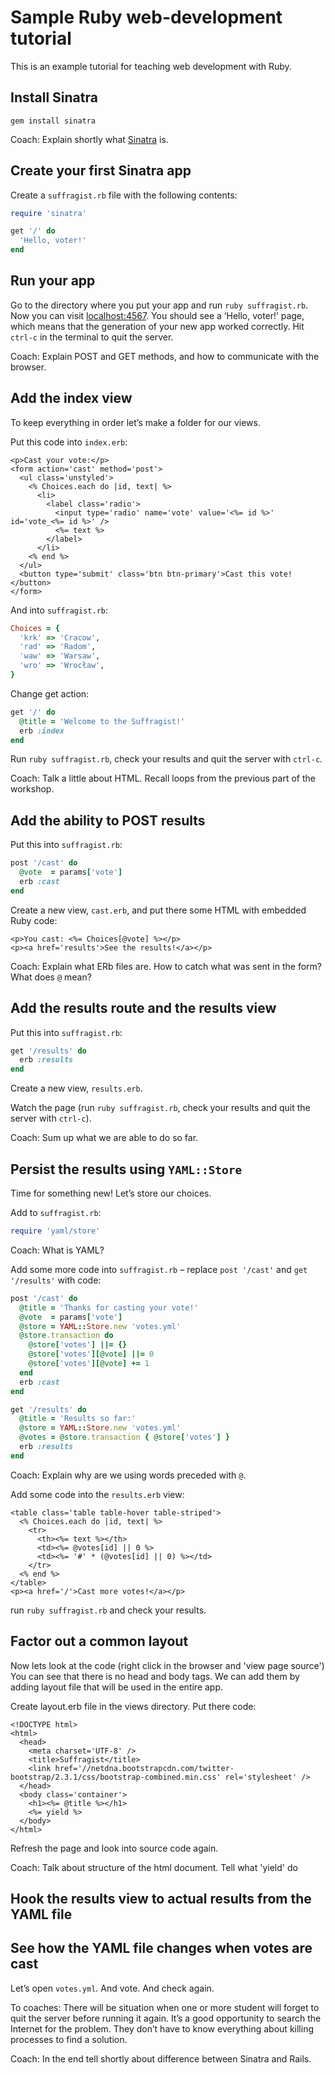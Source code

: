 # Sample Ruby web-development tutorial

This is an example tutorial for teaching web development with Ruby.

## Install Sinatra

`gem install sinatra`

Coach: Explain shortly what [Sinatra](http://www.sinatrarb.com) is.

## Create your first Sinatra app

Create a `suffragist.rb` file with the following contents:

```Ruby
require 'sinatra'

get '/' do
  'Hello, voter!'
end
```

## Run your app

Go to the directory where you put your app and run `ruby suffragist.rb`.
Now you can visit [localhost:4567](http://localhost:4567). You should
see a ‘Hello, voter!’ page, which means that the generation of your new
app worked correctly. Hit `ctrl-c` in the terminal to quit the server.

Coach: Explain POST and GET methods, and how to communicate with the browser.


## Add the index view
To keep everything in order let’s make a folder for our views.

Put this code into `index.erb`:

```ERb
<p>Cast your vote:</p>
<form action='cast' method='post'>
  <ul class='unstyled'>
    <% Choices.each do |id, text| %>
      <li>
        <label class='radio'>
          <input type='radio' name='vote' value='<%= id %>' id='vote_<%= id %>' />
          <%= text %>
        </label>
      </li>
    <% end %>
  </ul>
  <button type='submit' class='btn btn-primary'>Cast this vote!</button>
</form>
```
And into `suffragist.rb`:

```Ruby
Choices = {
  'krk' => 'Cracow',
  'rad' => 'Radom',
  'waw' => 'Warsaw',
  'wro' => 'Wrocław',
}
```

Change get action:
```Ruby
get '/' do
  @title = 'Welcome to the Suffragist!'
  erb :index
end
```

Run `ruby suffragist.rb`, check your
results and quit the server with `ctrl-c`.

Coach: Talk a little about HTML. Recall
loops from the previous part of the workshop.

## Add the ability to POST results

Put this into `suffragist.rb`:

```Ruby
post '/cast' do
  @vote  = params['vote']
  erb :cast
end
```

Create a new view, `cast.erb`, and put
there some HTML with embedded Ruby code:

```ERb
<p>You cast: <%= Choices[@vote] %></p>
<p><a href='results'>See the results!</a></p>
```

Coach: Explain what ERb files are. How to catch
what was sent in the form? What does `@` mean?

## Add the results route and the results view

Put this into `suffragist.rb`:

```Ruby
get '/results' do
  erb :results
end
```

Create a new view, `results.erb`.

Watch the page (run `ruby suffragist.rb`, check
your results and quit the server with `ctrl-c`).

Coach: Sum up what we are able to do so far.

## Persist the results using `YAML::Store`

Time for something new! Let’s store our choices.

Add to `suffragist.rb`:

```Ruby
require 'yaml/store'
```

Coach: What is YAML?

Add some more code into `suffragist.rb` – replace
`post '/cast'` and `get '/results'` with code:

```Ruby
post '/cast' do
  @title = 'Thanks for casting your vote!'
  @vote  = params['vote']
  @store = YAML::Store.new 'votes.yml'
  @store.transaction do
    @store['votes'] ||= {}
    @store['votes'][@vote] ||= 0
    @store['votes'][@vote] += 1
  end
  erb :cast
end

get '/results' do
  @title = 'Results so far:'
  @store = YAML::Store.new 'votes.yml'
  @votes = @store.transaction { @store['votes'] }
  erb :results
end
```

Coach: Explain why are we using words preceded with `@`.

Add some code into the `results.erb` view:

```ERb
<table class='table table-hover table-striped'>
  <% Choices.each do |id, text| %>
    <tr>
      <th><%= text %></th>
      <td><%= @votes[id] || 0 %>
      <td><%= '#' * (@votes[id] || 0) %></td>
    </tr>
  <% end %>
</table>
<p><a href='/'>Cast more votes!</a></p>
```

run `ruby suffragist.rb` and check your results.

## Factor out a common layout

Now lets look at the code (right click in the browser and 'view page
source') You can see that there is no head and body tags. We can add
them by adding layout file that will be used in the entire app.

Create layout.erb file in the views directory. Put there code:

```ERb
<!DOCTYPE html>
<html>
  <head>
    <meta charset='UTF-8' />
    <title>Suffragist</title>
    <link href='//netdna.bootstrapcdn.com/twitter-bootstrap/2.3.1/css/bootstrap-combined.min.css' rel='stylesheet' />
  </head>
  <body class='container'>
    <h1><%= @title %></h1>
    <%= yield %>
  </body>
</html>
```

Refresh the page and look into source code again.

Coach: Talk about structure of the html document. Tell what 'yield' do

## Hook the results view to actual results from the YAML file

## See how the YAML file changes when votes are cast

Let’s open `votes.yml`. And vote. And check again.

To coaches: There will be situation when one or more student will
forget to quit the server before running it again. It’s a good
opportunity to search the Internet for the problem. They don’t
have to know everything about killing processes to find a solution.

Coach: In the end tell shortly about difference between Sinatra and Rails.
